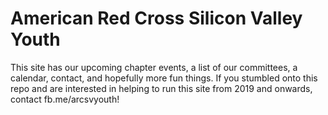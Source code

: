 # American Red Cross Silicon Valley Youth
This site has our upcoming chapter events, a list of our committees, a calendar, contact, and hopefully more fun things. If you stumbled onto this repo and are interested in helping to run this site from 2019 and onwards, contact fb.me/arcsvyouth! 
